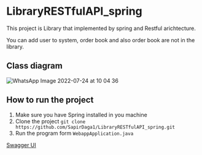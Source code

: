 # LibraryRESTfulAPI_spring

This project is Library that implemented by spring and Restful arichtecture.

You can add user to system, order book and also order book are not in the library.
 
## Class diagram

![WhatsApp Image 2022-07-24 at 10 04 36](https://user-images.githubusercontent.com/68068799/180644062-9a91ac87-4132-42e6-9b19-67a3ffaca1fe.jpeg)

## How to run the project
1. Make sure you have Spring installed in you machine
2. Clone the project ```git clone https://github.com/SapirDaga1/LibraryRESTfulAPI_spring.git```
3. Run the program form ```WebappApplication.java```

[Swagger UI](http://localhost:8080/swagger-ui/index.html#/)

